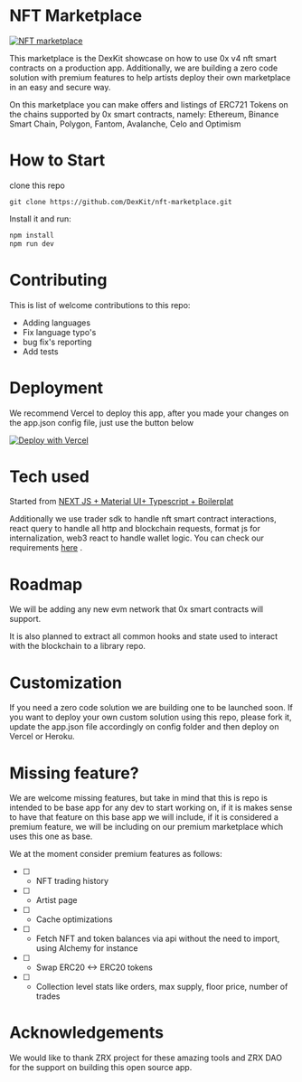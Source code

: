 # NFT Marketplace

[![NFT marketplace](https://img.youtube.com/vi/9UxtgAkNG1k/0.jpg)](https://www.youtube.com/watch?v=9UxtgAkNG1k 'Marketplace by DexKit')

This marketplace is the DexKit showcase on how to use 0x v4 nft smart contracts on a production app. Additionally, we are building a zero code solution with premium features to help artists deploy their own marketplace in an easy and secure way.

On this marketplace you can make offers and listings of ERC721 Tokens on the chains supported by 0x smart contracts, namely: Ethereum, Binance Smart Chain, Polygon, Fantom, Avalanche, Celo and Optimism

# How to Start

clone this repo

```
git clone https://github.com/DexKit/nft-marketplace.git
```

Install it and run:

```sh
npm install
npm run dev
```

# Contributing

This is list of welcome contributions to this repo:

- Adding languages
- Fix language typo's
- bug fix's reporting
- Add tests

# Deployment

We recommend Vercel to deploy this app, after you made your changes on the app.json config file, just use the button below

[![Deploy with Vercel](https://vercel.com/button)](https://vercel.com/new/clone?repository-url=https%3A%2F%2Fgithub.com%2FDexKit%2Fnft-marketplace)

# Tech used

Started from [NEXT JS + Material UI+ Typescript + Boilerplat](https://github.com/mui/material-ui/tree/master/examples/nextjs-with-typescript)

Additionally we use trader sdk to handle nft smart contract interactions, react query to handle all http and blockchain requests, format js for internalization, web3 react to handle wallet logic. You can check our requirements [here](REQUIREMENTS.md) .

# Roadmap

We will be adding any new evm network that 0x smart contracts will support.

It is also planned to extract all common hooks and state used to interact with the blockchain to a library repo.

# Customization

If you need a zero code solution we are building one to be launched soon. If you want to deploy your own custom solution using this repo, please fork it, update the app.json file accordingly on config folder and then deploy on Vercel or Heroku.

# Missing feature?

We are welcome missing features, but take in mind that this is repo is intended to be base app for any dev to start working on, if it is makes sense to have that feature on this base app we will include, if it is considered a premium feature, we will be including on our premium marketplace which uses this one as base.

We at the moment consider premium features as follows:

- [ ] - NFT trading history

- [ ] - Artist page

- [ ] - Cache optimizations

- [ ] - Fetch NFT and token balances via api without the need to import, using Alchemy for instance

- [ ] - Swap ERC20 <-> ERC20 tokens

- [ ] - Collection level stats like orders, max supply, floor price, number of trades

# Acknowledgements

We would like to thank ZRX project for these amazing tools and ZRX DAO for the support on building this open source app.
